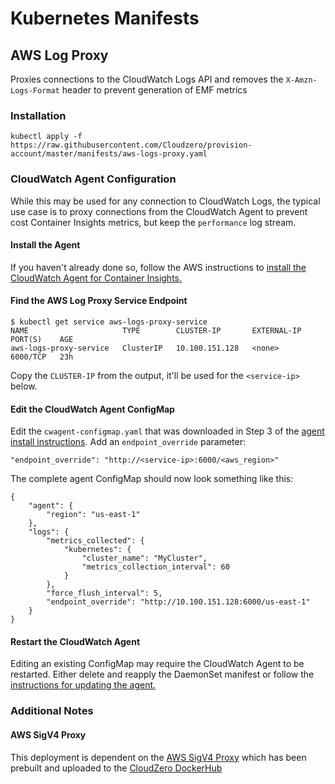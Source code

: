 # Kubernetes Manifests
## AWS Log Proxy
Proxies connections to the CloudWatch Logs API and removes the `X-Amzn-Logs-Format` header to prevent generation of EMF metrics
### Installation
```
kubectl apply -f https://raw.githubusercontent.com/Cloudzero/provision-account/master/manifests/aws-logs-proxy.yaml
```

### CloudWatch Agent Configuration
While this may be used for any connection to CloudWatch Logs, the typical use case is to proxy connections from the
CloudWatch Agent to prevent cost Container Insights metrics, but keep the `performance` log stream.

#### Install the Agent
If you haven't already done so, follow the AWS instructions to [install the CloudWatch Agent for Container Insights.](https://docs.aws.amazon.com/AmazonCloudWatch/latest/monitoring/Container-Insights-setup-metrics.html)

#### Find the AWS Log Proxy Service Endpoint
```
$ kubectl get service aws-logs-proxy-service
NAME                     TYPE        CLUSTER-IP       EXTERNAL-IP   PORT(S)    AGE
aws-logs-proxy-service   ClusterIP   10.100.151.128   <none>        6000/TCP   23h
```
Copy the `CLUSTER-IP` from the output, it'll be used for the `<service-ip>` below.

#### Edit the CloudWatch Agent ConfigMap
Edit the `cwagent-configmap.yaml` that was downloaded in Step 3 of the [agent install instructions](https://docs.aws.amazon.com/AmazonCloudWatch/latest/monitoring/Container-Insights-setup-metrics.html).  Add an `endpoint_override` parameter:
```
"endpoint_override": "http://<service-ip>:6000/<aws_region>"
```
The complete agent ConfigMap should now look something like this:
```
{
    "agent": {
        "region": "us-east-1"
    },
    "logs": {
        "metrics_collected": {
            "kubernetes": {
                "cluster_name": "MyCluster",
                "metrics_collection_interval": 60
            }
        },
        "force_flush_interval": 5,
        "endpoint_override": "http://10.100.151.128:6000/us-east-1"
    }
}
```

#### Restart the CloudWatch Agent
Editing an existing ConfigMap may require the CloudWatch Agent to be restarted.  Either delete and reapply the DaemonSet
manifest or follow the [instructions for updating the agent.](https://docs.aws.amazon.com/AmazonCloudWatch/latest/monitoring/ContainerInsights-update-image.html)

### Additional Notes
#### AWS SigV4 Proxy
This deployment is dependent on the [AWS SigV4 Proxy](https://github.com/awslabs/aws-sigv4-proxy) which has been prebuilt and uploaded to the [CloudZero DockerHub](https://hub.docker.com/repository/docker/cloudzero/aws-sigv4-proxy)

